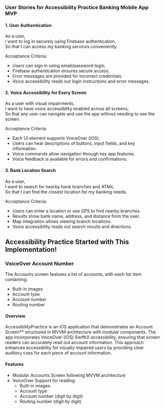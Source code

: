 ### **User Stories for Accessibility Practice Banking Mobile App MVP**  

#### 1. User Authentication
As a user,  
I want to log in securely using Firebase authentication,  
So that I can access my banking services conveniently.  

Acceptance Criteria:  
- Users can sign in using email/password login.  
- Firebase authentication ensures secure access.  
- Error messages are provided for incorrect credentials.  
- Voice accessibility reads out login instructions and error messages.  

#### 2. Voice Accessibility for Every Screen  
As a user with visual impairments,  
I want to have voice accessibility enabled across all screens,  
So that any user can navigate and use the app without needing to see the screen.  

Acceptance Criteria: 
- Each UI element supports VoiceOver (iOS).  
- Users can hear descriptions of buttons, input fields, and key information.  
- Voice commands allow navigation through key app features.  
- Voice feedback is available for errors and confirmations.  

#### 3. Bank Location Search
As a user,  
I want to search for nearby bank branches and ATMs,  
So that I can find the closest location for my banking needs.  

Acceptance Criteria: 
- Users can enter a location or use GPS to find nearby branches.  
- Results show bank name, address, and distance from the user.  
- Map integration allows viewing branch locations.  
- Voice accessibility reads out search results and directions.  

## Accessibility Practice Started with This Implementation!

### VoiceOver Account Number 

The Accounts screen features a list of accounts, with each list item containing:  
- Built-in images  
- Account type  
- Account number  
- Routing number  

#### Overview  
AccessibilityPractice is an iOS application that demonstrates an Account Screen** structured in MVVM architecture with modular components. The app incorporates VoiceOver (iOS) SwiftUI accessibility, ensuring that screen readers can accurately read out account information. This approach enhances accessibility for visually impaired users by providing clear auditory cues for each piece of account information.  

#### Features 
- Modular Accounts Screen following MVVM architecture
- VoiceOver Support for reading:  
  - Built-in images  
  - Account type  
  - Account number (digit by digit) 
  - Routing number (digit by digit) 


